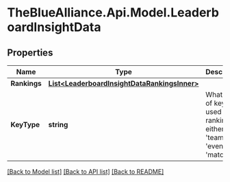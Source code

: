 # TheBlueAlliance.Api.Model.LeaderboardInsightData

## Properties

Name | Type | Description | Notes
------------ | ------------- | ------------- | -------------
**Rankings** | [**List&lt;LeaderboardInsightDataRankingsInner&gt;**](LeaderboardInsightDataRankingsInner.md) |  | 
**KeyType** | **string** | What type of key is used in the rankings; either &#39;team&#39;, &#39;event&#39;, or &#39;match&#39;. | 

[[Back to Model list]](../README.md#documentation-for-models) [[Back to API list]](../README.md#documentation-for-api-endpoints) [[Back to README]](../README.md)

